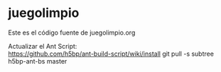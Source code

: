 juegolimpio
===========

Este es el código fuente de juegolimpio.org          

Actualizar el Ant Script:             
https://github.com/h5bp/ant-build-script/wiki/install
git pull -s subtree h5bp-ant-bs master